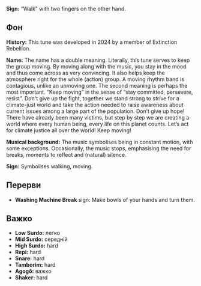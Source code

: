 **Sign:** “Walk” with two fingers on the other hand.

## Фон

**History:** This tune was developed in 2024 by a member of Extinction
Rebellion.

**Name:** The name has a double meaning. Literally, this tune serves to keep the
group moving. By moving along with the music, you stay in the mood and thus come
across as very convincing. It also helps keep the atmosphere right for the whole
(action) group. A moving rhythm band is contagious, unlike an unmoving one. The
second meaning is perhaps the most important. “Keep moving” in the sense of
“stay committed, persevere, resist”. Don't give up the fight, together we stand
strong to strive for a climate-just world and take the action needed to raise
awareness about current issues among a large part of the population. Don’t give
up hope! There have already been many victims, but step by step we are creating
a world where every human being, every life on this planet counts. Let’s act for
climate justice all over the world! Keep moving!

**Musical background:** The music symbolises being in constant motion, with some
exceptions. Occasionally, the music stops, emphasising the need for breaks,
moments to reflect and (natural) silence.

**Sign:** Symbolises walking, moving.

## Перерви

* **Washing Machine Break** sign: Make bowls of your hands and turn them.

## Важко

* **Low Surdo:** легко
* **Mid Surdo:** середній
* **High Surdo:** hard
* **Repi:** hard
* **Snare:** hard
* **Tamborim:** hard
* **Agogô:** важко
* **Shaker:** hard
